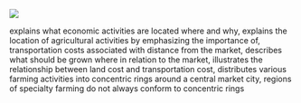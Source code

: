 

![](https://o.quizlet.com/z4SYA5Y.aC7y7qgKsdbqqQ_s.jpg)

explains what economic activities are located where and why, explains the location of agricultural activities by emphasizing the importance of, transportation costs associated with distance from the market, describes what should be grown where in relation to the market, illustrates the relationship between land cost and transportation cost, distributes various farming activities into concentric rings around a central market city, regions of specialty farming do not always conform to concentric rings

